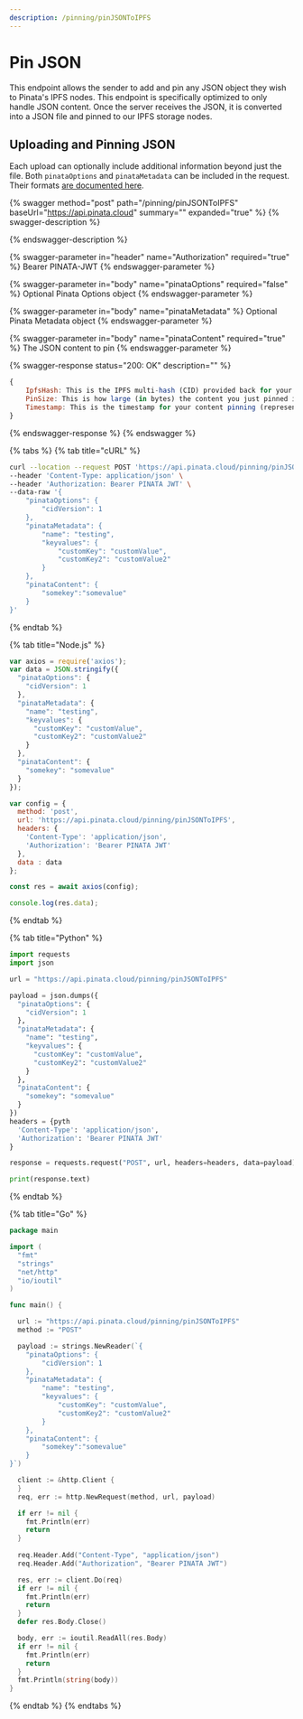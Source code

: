 ```yaml
---
description: /pinning/pinJSONToIPFS
---
```


# Pin JSON

This endpoint allows the sender to add and pin any JSON object they wish to Pinata's IPFS nodes. This endpoint is specifically optimized to only handle JSON content. Once the server receives the JSON, it is converted into a JSON file and pinned to our IPFS storage nodes.&#x20;

## Uploading and Pinning JSON

Each upload can optionally include additional information beyond just the file. Both `pinataOptions` and `pinataMetadata` can be included in the request. Their formats [are documented here](./#pinata-options).

{% swagger method="post" path="/pinning/pinJSONToIPFS" baseUrl="https://api.pinata.cloud" summary="" expanded="true" %}
{% swagger-description %}

{% endswagger-description %}

{% swagger-parameter in="header" name="Authorization" required="true" %}
Bearer PINATA-JWT
{% endswagger-parameter %}

{% swagger-parameter in="body" name="pinataOptions" required="false" %}
Optional Pinata Options object
{% endswagger-parameter %}

{% swagger-parameter in="body" name="pinataMetadata" %}
Optional Pinata Metadata object
{% endswagger-parameter %}

{% swagger-parameter in="body" name="pinataContent" required="true" %}
The JSON content to pin
{% endswagger-parameter %}

{% swagger-response status="200: OK" description="" %}
```javascript
{
    IpfsHash: This is the IPFS multi-hash (CID) provided back for your content,
    PinSize: This is how large (in bytes) the content you just pinned is,
    Timestamp: This is the timestamp for your content pinning (represented in ISO 8601 format)
}
```
{% endswagger-response %}
{% endswagger %}

{% tabs %}
{% tab title="cURL" %}
```bash
curl --location --request POST 'https://api.pinata.cloud/pinning/pinJSONToIPFS' \
--header 'Content-Type: application/json' \
--header 'Authorization: Bearer PINATA JWT' \
--data-raw '{
    "pinataOptions": {
        "cidVersion": 1
    },
    "pinataMetadata": {
        "name": "testing",
        "keyvalues": {
            "customKey": "customValue",
            "customKey2": "customValue2"
        }
    },
    "pinataContent": {
        "somekey":"somevalue"
    }
}'
```
{% endtab %}

{% tab title="Node.js" %}
```javascript
var axios = require('axios');
var data = JSON.stringify({
  "pinataOptions": {
    "cidVersion": 1
  },
  "pinataMetadata": {
    "name": "testing",
    "keyvalues": {
      "customKey": "customValue",
      "customKey2": "customValue2"
    }
  },
  "pinataContent": {
    "somekey": "somevalue"
  }
});

var config = {
  method: 'post',
  url: 'https://api.pinata.cloud/pinning/pinJSONToIPFS',
  headers: { 
    'Content-Type': 'application/json', 
    'Authorization': 'Bearer PINATA JWT'
  },
  data : data
};

const res = await axios(config);

console.log(res.data);
```
{% endtab %}

{% tab title="Python" %}
```python
import requests
import json

url = "https://api.pinata.cloud/pinning/pinJSONToIPFS"

payload = json.dumps({
  "pinataOptions": {
    "cidVersion": 1
  },
  "pinataMetadata": {
    "name": "testing",
    "keyvalues": {
      "customKey": "customValue",
      "customKey2": "customValue2"
    }
  },
  "pinataContent": {
    "somekey": "somevalue"
  }
})
headers = {pyth
  'Content-Type': 'application/json',
  'Authorization': 'Bearer PINATA JWT'
}

response = requests.request("POST", url, headers=headers, data=payload)

print(response.text)

```
{% endtab %}

{% tab title="Go" %}
```go
package main

import (
  "fmt"
  "strings"
  "net/http"
  "io/ioutil"
)

func main() {

  url := "https://api.pinata.cloud/pinning/pinJSONToIPFS"
  method := "POST"

  payload := strings.NewReader(`{
    "pinataOptions": {
        "cidVersion": 1
    },
    "pinataMetadata": {
        "name": "testing",
        "keyvalues": {
            "customKey": "customValue",
            "customKey2": "customValue2"
        }
    },
    "pinataContent": {
        "somekey":"somevalue"
    }
}`)

  client := &http.Client {
  }
  req, err := http.NewRequest(method, url, payload)

  if err != nil {
    fmt.Println(err)
    return
  }
 
  req.Header.Add("Content-Type", "application/json")
  req.Header.Add("Authorization", "Bearer PINATA JWT")

  res, err := client.Do(req)
  if err != nil {
    fmt.Println(err)
    return
  }
  defer res.Body.Close()

  body, err := ioutil.ReadAll(res.Body)
  if err != nil {
    fmt.Println(err)
    return
  }
  fmt.Println(string(body))
}
```
{% endtab %}
{% endtabs %}
